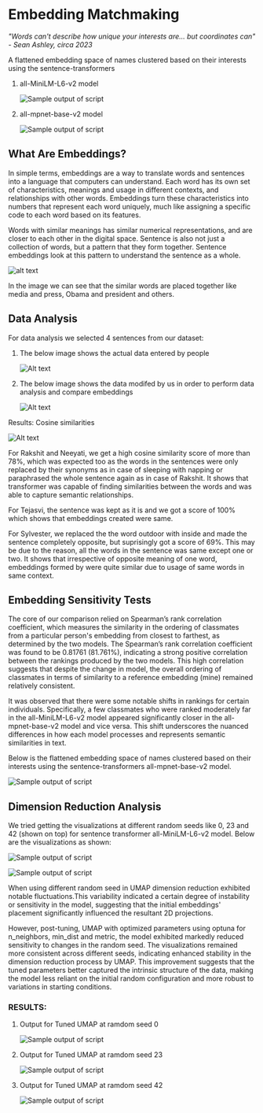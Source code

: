 # Embedding Matchmaking

_"Words can't describe how unique your interests are... but coordinates can" - Sean Ashley, circa 2023_

A flattened embedding space of names clustered based on their interests using the sentence-transformers 

1. all-MiniLM-L6-v2 model

    ![Sample output of script](Results/visualization_minilm.png?raw=true)

2. all-mpnet-base-v2 model

    ![Sample output of script](Results/visualization_mpnet.png?raw=true)

## What Are Embeddings?

In simple terms, embeddings are a way to translate words and sentences into a language that computers can understand. Each word has its own set of characteristics, meanings and usage in different contexts, and relationships with other words. Embeddings turn these characteristics into numbers that represent each word uniquely, much like assigning a specific code to each word based on its features.

Words with similar meanings has similar numerical representations, and are closer to each other in the digital space. Sentence is also not just a collection of words, but a pattern that they form together. Sentence embeddings look at this pattern to understand the sentence as a whole.

![alt text](https://miro.medium.com/v2/resize:fit:1400/format:webp/1*JICAZM0gRjD9kSyMZtm99Q.png)

In the image we can see that the similar words are placed together like media and press, Obama and president and others.



## Data Analysis

For data analysis we selected 4 sentences from our dataset:

1. The below image shows the actual data entered by people

    ![Alt text](Images/actual_data.png?raw=true)


2. The below image shows the data modifed by us in order to perform data analysis and compare embeddings

    ![Alt text](Images/modified_data.png?raw=true)

Results: Cosine similarities
    
![Alt text](Results/similarity_embeddings.png?raw=true)


For Rakshit and Neeyati, we get a high cosine similarity score of more than 78%, which was expected too as the words in the sentences were only replaced by their synonyms as in case of sleeping with napping or paraphrased the whole sentence again as in case of Rakshit. It shows that transformer was capable of finding similarities between the words and was able to capture semantic relationships.

For Tejasvi, the sentence was kept as it is and we got a score of 100% which shows that embeddings created were same.

For Sylvester, we replaced the the word outdoor with inside and made the sentence completely opposite, but suprisingly got a score of 69%. This may be due to the reason, all the words in the sentence was same except one or two. It shows that irrespective of opposite meaning of one word, embeddings formed by were quite similar due to usage of same words in same context.



## Embedding Sensitivity Tests

The core of our comparison relied on Spearman’s rank correlation coefficient, which measures the similarity in the ordering of classmates from a particular person's embedding from closest to farthest, as determined by the two models. The Spearman’s rank correlation coefficient was found to be 0.81761 (81.761%), indicating a strong positive correlation between the rankings produced by the two models. This high correlation suggests that despite the change in model, the overall ordering of classmates in terms of similarity to a reference embedding (mine) remained relatively consistent.

It was observed that there were some notable shifts in rankings for certain individuals. Specifically, a few classmates who were ranked moderately far in the all-MiniLM-L6-v2 model appeared significantly closer in the all-mpnet-base-v2 model and vice versa. This shift underscores the nuanced differences in how each model processes and represents semantic similarities in text.

Below is the flattened embedding space of names clustered based on their interests using the sentence-transformers all-mpnet-base-v2 model.

![Sample output of script](Results/visualization_mpnet.png?raw=true)


## Dimension Reduction Analysis

We tried getting the visualizations at different random seeds like 0, 23 and 42 (shown on top) for sentence transformer all-MiniLM-L6-v2 model. Below are the visualizations as shown:

![Sample output of script](Results/visualization_minilm_rs_0.png?raw=true)

![Sample output of script](Results/visualization_minilm_rs_23.png?raw=true)

When using different random seed in UMAP dimension reduction exhibited notable fluctuations.This variability indicated a certain degree of instability or sensitivity in the model, suggesting that the initial embeddings' placement significantly influenced the resultant 2D projections.

However, post-tuning, UMAP with optimized parameters using optuna for n_neighbors, min_dist and metric, the model exhibited markedly reduced sensitivity to changes in the random seed. The visualizations remained more consistent across different seeds, indicating enhanced stability in the dimension reduction process by UMAP. This improvement suggests that the tuned parameters better captured the intrinsic structure of the data, making the model less reliant on the initial random configuration and more robust to variations in starting conditions.

### RESULTS:

1. Output for Tuned UMAP at ramdom seed 0

    ![Sample output of script](Results/visualization_umap_optimised_0.png?raw=true)

2. Output for Tuned UMAP at ramdom seed 23

    ![Sample output of script](Results/visualization_umap_optimised_23.png?raw=true)

3. Output for Tuned UMAP at ramdom seed 42

    ![Sample output of script](Results/visualization_umap_optimised_42.png?raw=true)
